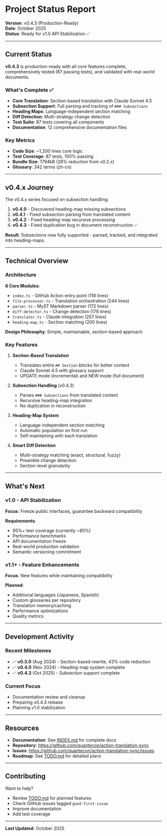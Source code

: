 # Project Status Report

**Version**: v0.4.3 (Production-Ready)  
**Date**: October 2025  
**Status**: Ready for v1.0 API Stabilization ✅

---

## Current Status

**v0.4.3** is production-ready with all core features complete, comprehensively tested (87 passing tests), and validated with real-world documents.

### What's Complete ✅

- **Core Translation**: Section-based translation with Claude Sonnet 4.5
- **Subsection Support**: Full parsing and tracking of `### Subsections`
- **Heading Maps**: Language-independent section matching
- **Diff Detection**: Multi-strategy change detection
- **Test Suite**: 87 tests covering all components
- **Documentation**: 12 comprehensive documentation files

### Key Metrics

- **Code Size**: ~1,200 lines core logic
- **Test Coverage**: 87 tests, 100% passing
- **Bundle Size**: 1794kB (28% reduction from v0.2.x)
- **Glossary**: 342 terms (zh-cn)

---

## v0.4.x Journey

The v0.4.x series focused on subsection handling:

1. **v0.4.0** - Discovered heading-map missing subsections
2. **v0.4.1** - Fixed subsection parsing from translated content
3. **v0.4.2** - Fixed heading-map recursive processing  
4. **v0.4.3** - Fixed duplication bug in document reconstruction ✅

**Result**: Subsections now fully supported - parsed, tracked, and integrated into heading-maps.

---

## Technical Overview

### Architecture

**6 Core Modules**:
- `index.ts` - GitHub Action entry point (118 lines)
- `file-processor.ts` - Translation orchestration (244 lines)
- `parser.ts` - MyST Markdown parser (172 lines)
- `diff-detector.ts` - Change detection (178 lines)
- `translator.ts` - Claude integration (257 lines)
- `heading-map.ts` - Section matching (200 lines)

**Design Philosophy**: Simple, maintainable, section-based approach

### Key Features

1. **Section-Based Translation**
   - Translates entire `## Section` blocks for better context
   - Claude Sonnet 4.5 with glossary support
   - UPDATE mode (incremental) and NEW mode (full document)

2. **Subsection Handling** (v0.4.3)
   - Parses `### Subsections` from translated content
   - Recursive heading-map integration
   - No duplication in reconstruction

3. **Heading-Map System**
   - Language-independent section matching
   - Automatic population on first run
   - Self-maintaining with each translation

4. **Smart Diff Detection**
   - Multi-strategy matching (exact, structural, fuzzy)
   - Preamble change detection
   - Section-level granularity

---

## What's Next

### v1.0 - API Stabilization

**Focus**: Freeze public interfaces, guarantee backward compatibility

**Requirements**:
- 95%+ test coverage (currently ~85%)
- Performance benchmarks
- API documentation freeze
- Real-world production validation
- Semantic versioning commitment

### v1.1+ - Feature Enhancements

**Focus**: New features while maintaining compatibility

**Planned**:
- Additional languages (Japanese, Spanish)
- Custom glossaries per repository
- Translation memory/caching
- Performance optimizations
- Quality metrics

---

## Development Activity

### Recent Milestones

- ✅ **v0.3.0** (Aug 2024) - Section-based rewrite, 43% code reduction
- ✅ **v0.4.0** (Nov 2024) - Heading-map system complete
- ✅ **v0.4.3** (Oct 2025) - Subsection support complete

### Current Focus

- Documentation review and cleanup
- Preparing v0.4.3 release
- Planning v1.0 stabilization

---

## Resources

- **Documentation**: See [INDEX.md](INDEX.md) for complete docs
- **Repository**: https://github.com/quantecon/action-translation-sync
- **Issues**: https://github.com/quantecon/action-translation-sync/issues
- **Roadmap**: See [TODO.md](TODO.md) for detailed plans

---

## Contributing

Want to help?
- Review [TODO.md](TODO.md) for planned features
- Check GitHub issues tagged `good-first-issue`
- Improve documentation
- Add test coverage

---

**Last Updated**: October 2025
